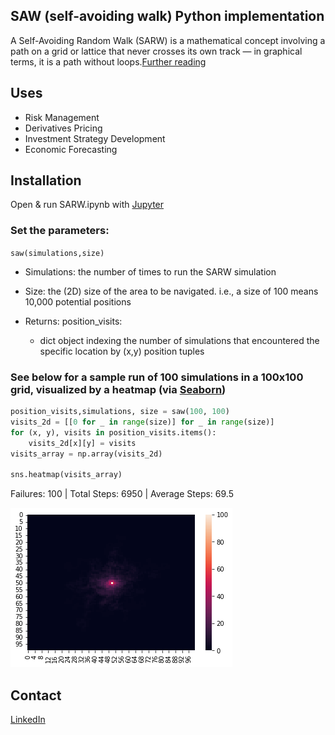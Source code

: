 
## SAW (self-avoiding walk) Python implementation
A Self-Avoiding Random Walk (SARW) is a mathematical concept involving a path on a grid or lattice that never crosses its own track — in graphical terms, it is a path without loops.[Further reading](https://en.wikipedia.org/wiki/Self-avoiding_walk)
## Uses
- Risk Management
- Derivatives Pricing
- Investment Strategy Development
- Economic Forecasting

## Installation

Open & run SARW.ipynb with [Jupyter](https://jupyter.org/) 

### Set the parameters:
```saw(simulations,size)```
- Simulations: the number of times to run the SARW simulation
- Size: the (2D) size of the area to be navigated. i.e., a size of 100 means 10,000 potential positions

- Returns: position_visits:
    -   dict object indexing the number of simulations that encountered the specific location by (x,y) position tuples 
### See below for a sample run of 100 simulations in a 100x100 grid, visualized by a heatmap (via [Seaborn](https://seaborn.pydata.org/tutorial/introduction))
```python
position_visits,simulations, size = saw(100, 100)
visits_2d = [[0 for _ in range(size)] for _ in range(size)]
for (x, y), visits in position_visits.items():
    visits_2d[x][y] = visits
visits_array = np.array(visits_2d)

sns.heatmap(visits_array)
```
Failures: 100 | Total Steps: 6950 | Average Steps: 69.5
    
![png](output_1_2.png)
    
## Contact

[LinkedIn]

[LinkedIn]: <https://www.linkedin.com/in/luke-mcdonald-usask/>
